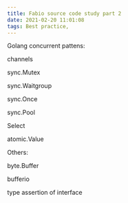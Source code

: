 ```yaml
---
title: Fabio source code study part 2
date: 2021-02-20 11:01:08
tags: Best practice,
---
```


Golang concurrent pattens:

channels

sync.Mutex

sync.Waitgroup

sync.Once

sync.Pool

Select

atomic.Value


Others:

byte.Buffer

bufferio

type assertion of interface

